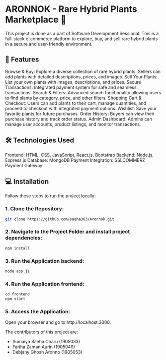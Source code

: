 # ARONNOK - Rare Hybrid Plants Marketplace 🌱

This project is done as a part of Software Development Sessional. This is a full-stack e-commerce platform to explore, buy, and sell rare hybrid plants in a secure and user-friendly environment.

## 🚀 Features
Browse & Buy: Explore a diverse collection of rare hybrid plants. Sellers can add plants with detailed descriptions, prices, and images.
Sell Your Plants: List your own plants with images, descriptions, and prices.
Secure Transactions: Integrated payment system for safe and seamless transactions.
Search & Filters: Advanced search functionality allowing users to find plants by category, price, and other filters.
Shopping Cart & Checkout: Users can add plants to their cart, manage quantities, and proceed to checkout with integrated payment options.
Wishlist: Save your favorite plants for future purchases.
Order History: Buyers can view their purchase history and track order status.
Admin Dashboard: Admins can manage user accounts, product listings, and monitor transactions.

## 🛠️ Technologies Used
Frontend: HTML, CSS, JavaScript, React.js, Bootstrap
Backend: Node.js, Express.js
Database: MongoDB
Payment Integration: SSLCOMMERZ Payment Gateway

## 💻 Installation
Follow these steps to run the project locally:<br>
### 1. Clone the Repository:
```bash
git clone https://github.com/saeha303/Aronnok.git
```
### 2. Navigate to the Project Folder and install project dependencies:
```bash
npm install
```
### 3. Run the Application backend:
```bash
node app.js
```
### 4. Run the Application frontend:
```bash
cd frontend
npm start
```
### 5. Access the Application:
Open your browser and go to http://localhost:3000.

<!--## Demo-->

The contributors of this project are:
- Sumaiya Saeha Charu (1905033)
- Fariha Zaman Aurin (1905049)
- Debjany Ghosh Aronno (1905053)
